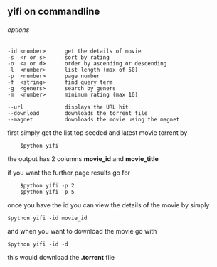 ## yifi on commandline

###### options 
    -id <number>      get the details of movie
    -s  <r or s>      sort by rating 
    -o  <a or d>      order by ascending or descending 
    -l  <number>      list length (max of 50)
    -p  <number>      page number
    -f  <string>      find query term
    -g  <geners>      search by geners
    -m  <number>      minimum rating (max 10)

    --url             displays the URL hit 
    --download        downloads the torrent file
    --magnet          downloads the movie using the magnet
 

first simply get the list top seeded and latest movie torrent by
        
        $python yifi

the output has 2 columns **movie_id** and **movie_title**

if you want the further page results go for 
    
        $python yifi -p 2 
        $python yifi -p 5

once you have the id you can view the details of the movie by simply
    
    $python yifi -id movie_id
    
and when you want to download the movie go with
    
    $python yifi -id -d
this would download the **.torrent** file 

